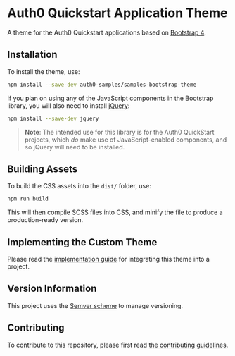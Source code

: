 # Auth0 Quickstart Application Theme

A theme for the Auth0 Quickstart applications based on [Bootstrap 4](https://getbootstrap.com/docs/4.0/getting-started/introduction/).

## Installation

To install the theme, use:

```bash
npm install --save-dev auth0-samples/samples-bootstrap-theme
```


If you plan on using any of the JavaScript components in the Bootstrap library, you will also need to install [jQuery](https://github.com/jquery/jquery):

```bash
npm install --save-dev jquery
```

> **Note**: The intended use for this library is for the Auth0 QuickStart projects, which _do_ make use of JavaScript-enabled components, and so jQuery will need to be installed.

## Building Assets

To build the CSS assets into the `dist/` folder, use:

```bash
npm run build
```

This will then compile SCSS files into CSS, and minify the file to produce a production-ready version.

## Implementing the Custom Theme

Please read the [implementation guide](docs/implementing-the-theme.md) for integrating this theme into a project.

## Version Information

This project uses the [Semver scheme](https://semver.org/) to manage versioning.

## Contributing

To contribute to this repository, please first read [the contributing guidelines](docs/CONTRIBUTING.md).
